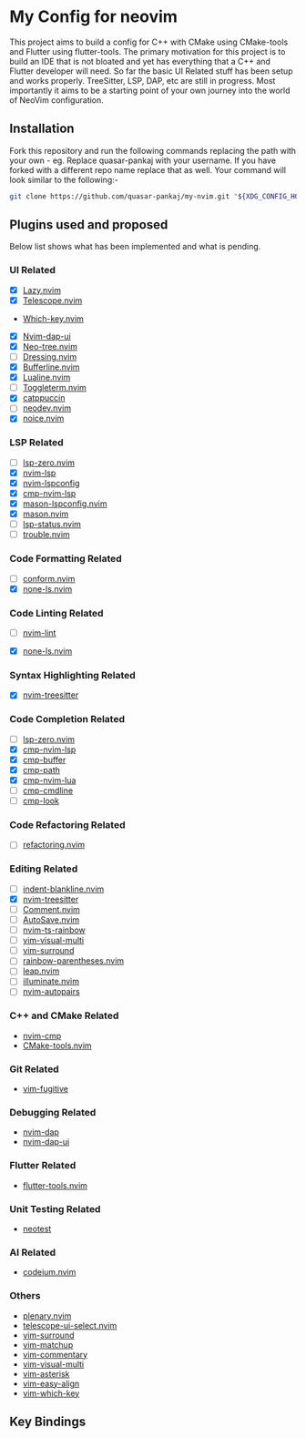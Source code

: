 # My Config for neovim

This project aims to build a config for C++ with CMake using CMake-tools and Flutter using flutter-tools. The primary motivation for this project is to build an IDE that is not bloated and yet has everything that a C++ and Flutter developer will need. So far the basic UI Related stuff has been setup and works properly. TreeSitter, LSP, DAP, etc are still in progress. Most importantly it aims to be a starting point of your own journey into the world of NeoVim configuration.

## Installation

Fork this repository and run the following commands replacing the path with your own -
eg. Replace quasar-pankaj with your username. If you have forked with a different repo name replace that as well. Your command will look similar to the following:-

``` Bash
git clone https://github.com/quasar-pankaj/my-nvim.git "${XDG_CONFIG_HOME:-$HOME/.config}"/nvim && nvim
```

## Plugins used and proposed

Below list shows what has been implemented and what is pending.

### UI Related

- [x] [Lazy.nvim](https://github.com/folke/lazy.nvim)
- [x] [Telescope.nvim](https://github.com/nvim-telescope/telescope.nvim)
- [Which-key.nvim](https://github.com/folke/which-key.nvim)
- [x] [Nvim-dap-ui](https://github.com/rcarriga/nvim-dap-ui)
- [x] [Neo-tree.nvim](https://github.com/nvim-neo-tree/neo-tree.nvim)
- [ ] [Dressing.nvim](https://github.com/stevearc/dressing.nvim)
- [x] [Bufferline.nvim](https://github.com/akinsho/bufferline.nvim)
- [x] [Lualine.nvim](https://github.com/nvim-lualine/lualine.nvim)
- [ ] [Toggleterm.nvim](https://github.com/akinsho/toggleterm.nvim)
- [x] [catppuccin](https://github.com/catppuccin/nvim)
- [ ] [neodev.nvim](https://github.com/folke/neodev.nvim)
- [x] [noice.nvim](https://github.com/folke/noice.nvim)

### LSP Related

- [ ] [lsp-zero.nvim](https://github.com/VonHeikemen/lsp-zero.nvim)
- [x] [nvim-lsp](https://github.com/neovim/nvim-lsp)
- [x] [nvim-lspconfig](https://github.com/neovim/nvim-lspconfig)
- [x] [cmp-nvim-lsp](https://github.com/hrsh7th/cmp-nvim-lsp)
- [x] [mason-lspconfig.nvim](https://github.com/williamboman/mason-lspconfig.nvim)
- [x] [mason.nvim](https://github.com/williamboman/mason.nvim)
- [ ] [lsp-status.nvim](https://github.com/nvim-lua/lsp-status.nvim)
- [ ] [trouble.nvim](https://github.com/folke/trouble.nvim)

### Code Formatting Related

- [ ] [conform.nvim](https://github.com/stevearc/conform.nvim)
- [x] [none-ls.nvim](https://github.com/nvimtools/none-ls.nvim)

### Code Linting Related

- [ ] [nvim-lint](https://github.com/mfussenegger/nvim-lint)
- [x] [none-ls.nvim](https://github.com/nvimtools/none-ls.nvim)


### Syntax Highlighting Related

- [x] [nvim-treesitter](https://github.com/nvim-treesitter/nvim-treesitter)

### Code Completion Related

- [ ] [lsp-zero.nvim](https://github.com/VonHeikemen/lsp-zero.nvim)
- [x] [cmp-nvim-lsp](https://github.com/hrsh7th/cmp-nvim-lsp)
- [x] [cmp-buffer](https://github.com/hrsh7th/cmp-buffer)
- [x] [cmp-path](https://github.com/hrsh7th/cmp-path)
- [x] [cmp-nvim-lua](https://github.com/hrsh7th/cmp-nvim-lua)
- [ ] [cmp-cmdline](https://github.com/hrsh7th/cmp-cmdline)
- [ ] [cmp-look](https://github.com/octaltree/cmp-look)

### Code Refactoring Related

- [ ] [refactoring.nvim](https://github.com/ThePrimeagen/refactoring.nvim)

### Editing Related

- [ ] [indent-blankline.nvim](https://github.com/lukas-reineke/indent-blankline.nvim)
- [x] [nvim-treesitter](https://github.com/nvim-treesitter/nvim-treesitter)
- [ ] [Comment.nvim](https://github.com/numToStr/Comment.nvim)
- [ ] [AutoSave.nvim](https://github.com/Pocco81/AutoSave.nvim)
- [ ] [nvim-ts-rainbow](https://github.com/p00f/nvim-ts-rainbow)
- [ ] [vim-visual-multi](https://github.com/mg979/vim-visual-multi)
- [ ] [vim-surround](https://github.com/tpope/vim-surround)
- [ ] [rainbow-parentheses.nvim](https://github.com/kien/rainbow_parentheses.vim)
- [ ] [leap.nvim](https://github.com/ggandor/leap.nvim)
- [ ] [illuminate.nvim](https://github.com/RRethy/vim-illuminate)
- [ ] [nvim-autopairs](https://github.com/windwp/nvim-autopairs)
### C++ and CMake Related

- [nvim-cmp](https://github.com/hrsh7th/nvim-cmp)
- [CMake-tools.nvim](https://github.com/simrat39/cmp-cmake)

### Git Related

- [vim-fugitive](https://github.com/tpope/vim-fugitive)

### Debugging Related

- [nvim-dap](https://github.com/mfussenegger/nvim-dap)
- [nvim-dap-ui](https://github.com/rcarriga/nvim-dap-ui)

### Flutter Related

- [flutter-tools.nvim](https://github.com/akinsho/flutter-tools.nvim)

### Unit Testing Related

- [neotest](https://github.com/nvim-neotest/neotest)

### AI Related

- [codeium.nvim](https://github.com/Exafunction/codeium.vim)

### Others

- [plenary.nvim](https://github.com/nvim-lua/plenary.nvim)
- [telescope-ui-select.nvim](https://github.com/nvim-telescope/telescope-ui-select.nvim)
- [vim-surround](https://github.com/tpope/vim-surround)
- [vim-matchup](https://github.com/andymass/vim-matchup)
- [vim-commentary](https://github.com/tpope/vim-commentary)
- [vim-visual-multi](https://github.com/mg979/vim-visual-multi)
- [vim-asterisk](https://github.com/haya14busa/vim-asterisk)
- [vim-easy-align](https://github.com/junegunn/vim-easy-align)
- [vim-which-key](https://github.com/liuchengxu/vim-which-key)

## Key Bindings


